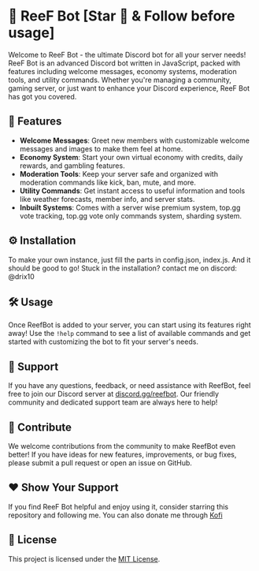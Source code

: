 # 🌊 ReeF Bot [Star 🌟 & Follow before usage]

Welcome to ReeF Bot - the ultimate Discord bot for all your server needs! ReeF Bot is an advanced Discord bot written in JavaScript, packed with features including welcome messages, economy systems, moderation tools, and utility commands. Whether you're managing a community, gaming server, or just want to enhance your Discord experience, ReeF Bot has got you covered.

## 🚀 Features

- **Welcome Messages**: Greet new members with customizable welcome messages and images to make them feel at home.
- **Economy System**: Start your own virtual economy with credits, daily rewards, and gambling features.
- **Moderation Tools**: Keep your server safe and organized with moderation commands like kick, ban, mute, and more.
- **Utility Commands**: Get instant access to useful information and tools like weather forecasts, member info, and server stats.
- **Inbuilt Systems**: Comes with a server wise premium system, top.gg vote tracking, top.gg vote only commands system, sharding system. 

## ⚙️ Installation

To make your own instance, just fill the parts in config.json, index.js. And it should be good to go! Stuck in the installation? contact me on discord: @drix10
## 🛠️ Usage

Once ReefBot is added to your server, you can start using its features right away! Use the `!help` command to see a list of available commands and get started with customizing the bot to fit your server's needs.

## 💬 Support

If you have any questions, feedback, or need assistance with ReefBot, feel free to join our Discord server at [discord.gg/reefbot](https://discord.gg/reefbot). Our friendly community and dedicated support team are always here to help!

## 🌟 Contribute

We welcome contributions from the community to make ReefBot even better! If you have ideas for new features, improvements, or bug fixes, please submit a pull request or open an issue on GitHub.

## ❤️ Show Your Support

If you find ReeF Bot helpful and enjoy using it, consider starring this repository and following me. You can also donate me through [Kofi](https://ko-fi.com/reefbot)

## 📝 License

This project is licensed under the [MIT License](LICENSE).

